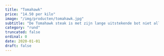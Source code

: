 ```yaml
---
title: "Tomahawk"
price: "14.50 per kilo"
image: "/img/producten/tomahawk.jpg"
subtitle: "De Tomahawk steak is met zijn lange uitstekende bot niet alleen een eyecatcher, maar door de goede verhouding tussen vet en vlees vol van smaak en heerlijk mals."
category: "rund"
truncated: false
ordinal: 0
date: 2020-01-01
draft: false
---
```

